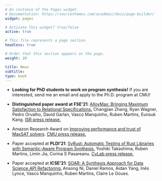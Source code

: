 ```yaml
---
# An instance of the Pages widget.
# Documentation: https://sourcethemes.com/academic/docs/page-builder/
widget: pages

# Activate this widget? true/false
active: true

# This file represents a page section.
headless: true

# Order that this section appears on the page.
weight: 20

title: News
subtitle:
type: book
---
```


* **Looking for PhD students to work on program synthesis!** If you are interested, send me an email and apply to the Ph.D. program at CMU!

* **Distinguished paper award at FSE'21**: [AlloyMax: Bringing Maximum Satisfaction to Relational Specifications.](media/fse21-alloymax.pdf) Changjian Zhang, Ryan Wagner, Pedro Orvalho, David Garlan, Vasco Manquinho, Ruben Martins, Eunsuk Kang. [ISR press release.](https://www.isri.cmu.edu/news/2021/0721-zhangzcmbp.html)

* Amazon Research Award on [Improving performance and trust of MaxSAT solvers](https://www.amazon.science/research-awards/recipients/ruben-martins-2020). [CMU press release.](https://www.cmu.edu/news/stories/archives/2021/june/amazon-research-awards.html)

* Paper accepted at **PLDI'21**: [SyRust: Automatic Testing of Rust Libraries with Semantic-Aware Program Synthesis.](media/pldi21-syrust.pdf) Yoshiki Takashima, Ruben Martins, Limin Jia, Corina S Pasareanu. [CyLab press release.](https://www.cylab.cmu.edu/news/2021/07/09-SyRust.html)

* Paper accepted at **ICSE'21**: [SOAR: A Synthesis Approach for Data Science API Refactoring.](media/icse21-soar.pdf) Ansong Ni, Daniel Ramos, Aidan Yang, Inês Lynce, Vasco Manquinho, Ruben Martins, Claire Le Goues.

